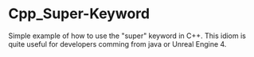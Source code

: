 # Cpp_Super-Keyword
Simple example of how to use the "super" keyword in C++.
This idiom is quite useful for developers comming from java or Unreal Engine 4.
